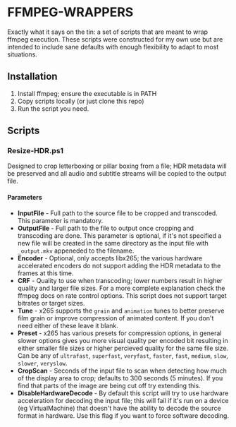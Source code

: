 # FFMPEG-WRAPPERS

Exactly what it says on the tin: a set of scripts that are meant to wrap ffmpeg
execution. These scripts were constructed for my own use but are intended to
include sane defaults with enough flexibility to adapt to most situations.

## Installation

  1. Install ffmpeg; ensure the executable is in PATH
  2. Copy scripts locally (or just clone this repo)
  3. Run the script you need.

## Scripts

### Resize-HDR.ps1

Designed to crop letterboxing or pillar boxing from a file; HDR metadata will be preserved and all audio and subtitle streams will be copied to the output file.

#### Parameters

* **InputFile** - Full path to the source file to be cropped and transcoded. This parameter is mandatory.
* **OutputFile** - Full path to the file to output once cropping and transcoding are done. This parameter is optional, if it's not specified a new file will be created in the same directory as the input file with `_output.mkv` appeneded to the filename.
* **Encoder** - Optional, only accepts libx265; the various hardware accelerated encoders do not support adding the HDR metadata to the frames at this time.
* **CRF** - Quality to use when transcoding; lower numbers result in higher quality and larger file sizes. For a more complete explanation check the ffmpeg docs on rate control options. This script does not support target bitrates or target sizes.
* **Tune** - x265 supports the `grain` and `animation` tunes to better preserve film grain or improve compression of animated content. If you don't need either of these leave it blank.
* **Preset** - x265 has various presets for compression options, in general slower options gives you more visual quality per encoded bit resulting in either smaller file sizes or higher percieved quality for the same file size. Can be any of `ultrafast`, `superfast`, `veryfast`, `faster`, `fast`, `medium`, `slow`, `slower`, `veryslow`.
* **CropScan** - Seconds of the input file to scan when detecting how much of the display area to crop; defaults to 300 seconds (5 minutes). If you find that parts of the image are being cut off try extending this.
* **DisableHardwareDecode** - By default this script will try to use hardware acceleration for decoding the input file; this will fail if it's run on a device (eg VirtualMachine) that doesn't have the ability to decode the source format in hardware. Use this flag if you want to force software decoding.

